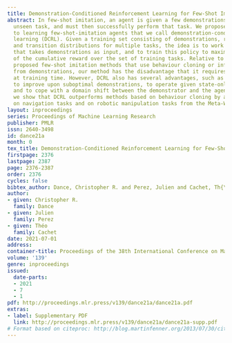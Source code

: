 ```yaml
---
title: Demonstration-Conditioned Reinforcement Learning for Few-Shot Imitation
abstract: In few-shot imitation, an agent is given a few demonstrations of a previously
  unseen task, and must then successfully perform that task. We propose a novel approach
  to learning few-shot-imitation agents that we call demonstration-conditioned reinforcement
  learning (DCRL). Given a training set consisting of demonstrations, reward functions
  and transition distributions for multiple tasks, the idea is to work with a policy
  that takes demonstrations as input, and to train this policy to maximize the average
  of the cumulative reward over the set of training tasks. Relative to previously
  proposed few-shot imitation methods that use behaviour cloning or infer reward functions
  from demonstrations, our method has the disadvantage that it requires reward functions
  at training time. However, DCRL also has several advantages, such as the ability
  to improve upon suboptimal demonstrations, to operate given state-only demonstrations,
  and to cope with a domain shift between the demonstrator and the agent. Moreover,
  we show that DCRL outperforms methods based on behaviour cloning by a large margin,
  on navigation tasks and on robotic manipulation tasks from the Meta-World benchmark.
layout: inproceedings
series: Proceedings of Machine Learning Research
publisher: PMLR
issn: 2640-3498
id: dance21a
month: 0
tex_title: Demonstration-Conditioned Reinforcement Learning for Few-Shot Imitation
firstpage: 2376
lastpage: 2387
page: 2376-2387
order: 2376
cycles: false
bibtex_author: Dance, Christopher R. and Perez, Julien and Cachet, Th{\'e}o
author:
- given: Christopher R.
  family: Dance
- given: Julien
  family: Perez
- given: Théo
  family: Cachet
date: 2021-07-01
address:
container-title: Proceedings of the 38th International Conference on Machine Learning
volume: '139'
genre: inproceedings
issued:
  date-parts:
  - 2021
  - 7
  - 1
pdf: http://proceedings.mlr.press/v139/dance21a/dance21a.pdf
extras:
- label: Supplementary PDF
  link: http://proceedings.mlr.press/v139/dance21a/dance21a-supp.pdf
# Format based on citeproc: http://blog.martinfenner.org/2013/07/30/citeproc-yaml-for-bibliographies/
---
```

